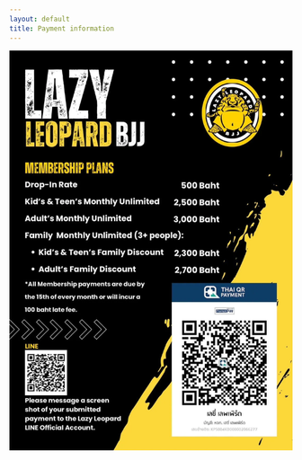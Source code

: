 ```yaml
---
layout: default
title: Payment information
---
```



<!-- <figure> -->
<div>
  <img src="./assets/images/payQR.webp" alt="QR code" styles="width:100%;" />
</div>
  <!-- <figcaption>
    Payment Information
  </figcaption>
</figure> -->
